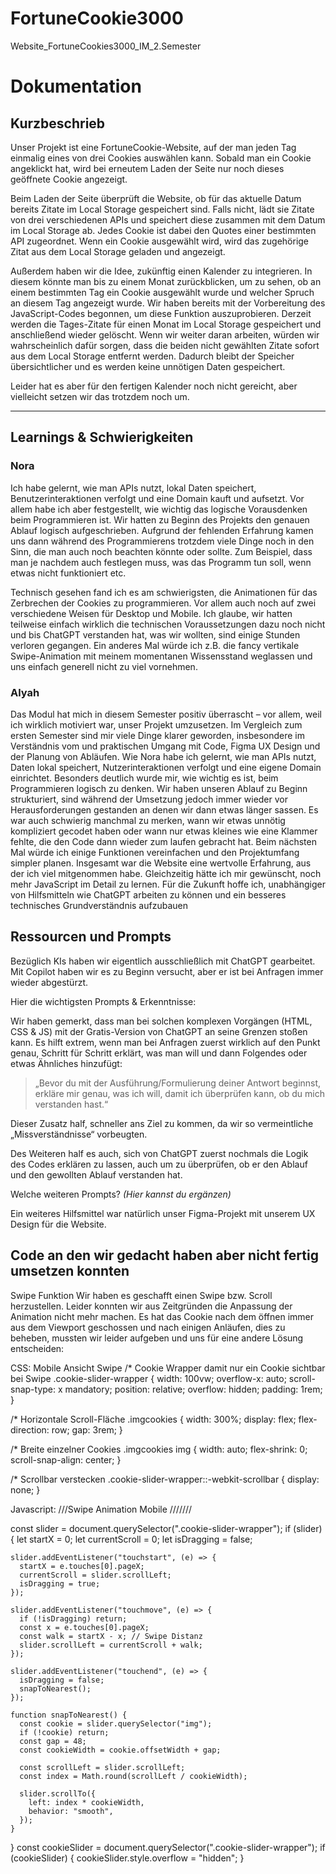 # FortuneCookie3000

Website_FortuneCookies3000_IM_2.Semester

# Dokumentation

## Kurzbeschrieb

Unser Projekt ist eine FortuneCookie-Website, auf der man jeden Tag einmalig eines von drei Cookies auswählen kann. Sobald man ein Cookie angeklickt hat, wird bei erneutem Laden der Seite nur noch dieses geöffnete Cookie angezeigt.

Beim Laden der Seite überprüft die Website, ob für das aktuelle Datum bereits Zitate im Local Storage gespeichert sind. Falls nicht, lädt sie Zitate von drei verschiedenen APIs und speichert diese zusammen mit dem Datum im Local Storage ab. Jedes Cookie ist dabei den Quotes einer bestimmten API zugeordnet. Wenn ein Cookie ausgewählt wird, wird das zugehörige Zitat aus dem Local Storage geladen und angezeigt.

Außerdem haben wir die Idee, zukünftig einen Kalender zu integrieren. In diesem könnte man bis zu einem Monat zurückblicken, um zu sehen, ob an einem bestimmten Tag ein Cookie ausgewählt wurde und welcher Spruch an diesem Tag angezeigt wurde. Wir haben bereits mit der Vorbereitung des JavaScript-Codes begonnen, um diese Funktion auszuprobieren. Derzeit werden die Tages-Zitate für einen Monat im Local Storage gespeichert und anschließend wieder gelöscht. Wenn wir weiter daran arbeiten, würden wir wahrscheinlich dafür sorgen, dass die beiden nicht gewählten Zitate sofort aus dem Local Storage entfernt werden. Dadurch bleibt der Speicher übersichtlicher und es werden keine unnötigen Daten gespeichert.

Leider hat es aber für den fertigen Kalender noch nicht gereicht, aber vielleicht setzen wir das trotzdem noch um.

---

## Learnings & Schwierigkeiten

### Nora

Ich habe gelernt, wie man APIs nutzt, lokal Daten speichert, Benutzerinteraktionen verfolgt und eine Domain kauft und aufsetzt. Vor allem habe ich aber festgestellt, wie wichtig das logische Vorausdenken beim Programmieren ist. Wir hatten zu Beginn des Projekts den genauen Ablauf logisch aufgeschrieben. Aufgrund der fehlenden Erfahrung kamen uns dann während des Programmierens trotzdem viele Dinge noch in den Sinn, die man auch noch beachten könnte oder sollte. Zum Beispiel, dass man je nachdem auch festlegen muss, was das Programm tun soll, wenn etwas nicht funktioniert etc.

Technisch gesehen fand ich es am schwierigsten, die Animationen für das Zerbrechen der Cookies zu programmieren. Vor allem auch noch auf zwei verschiedene Weisen für Desktop und Mobile. Ich glaube, wir hatten teilweise einfach wirklich die technischen Voraussetzungen dazu noch nicht und bis ChatGPT verstanden hat, was wir wollten, sind einige Stunden verloren gegangen. Ein anderes Mal würde ich z.B. die fancy vertikale Swipe-Animation mit meinem momentanen Wissensstand weglassen und uns einfach generell nicht zu viel vornehmen.

### Alyah

Das Modul hat mich in diesem Semester positiv überrascht – vor allem, weil ich wirklich motiviert war, unser Projekt umzusetzen. Im Vergleich zum ersten Semester sind mir viele Dinge klarer geworden, insbesondere im Verständnis vom und praktischen Umgang mit Code, Figma UX Design und der Planung von Abläufen.
Wie Nora habe ich gelernt, wie man APIs nutzt, Daten lokal speichert, Nutzerinteraktionen verfolgt und eine eigene Domain einrichtet. Besonders deutlich wurde mir, wie wichtig es ist, beim Programmieren logisch zu denken. Wir haben unseren Ablauf zu Beginn strukturiert, sind während der Umsetzung jedoch immer wieder vor Herausforderungen gestanden an denen wir dann etwas länger sassen. Es war auch schwierig manchmal zu merken, wann wir etwas unnötig kompliziert gecodet haben oder wann nur etwas kleines wie eine Klammer fehlte, die den Code dann wieder zum laufen gebracht hat.
Beim nächsten Mal würde ich einige Funktionen vereinfachen und den Projektumfang simpler planen.
Insgesamt war die Website eine wertvolle Erfahrung, aus der ich viel mitgenommen habe. Gleichzeitig hätte ich mir gewünscht, noch mehr JavaScript im Detail zu lernen. Für die Zukunft hoffe ich, unabhängiger von Hilfsmitteln wie ChatGPT arbeiten zu können und ein besseres technisches Grundverständnis aufzubauen

## Ressourcen und Prompts

Bezüglich KIs haben wir eigentlich ausschließlich mit ChatGPT gearbeitet. Mit Copilot haben wir es zu Beginn versucht, aber er ist bei Anfragen immer wieder abgestürzt.

Hier die wichtigsten Prompts & Erkenntnisse:

Wir haben gemerkt, dass man bei solchen komplexen Vorgängen (HTML, CSS & JS) mit der Gratis-Version von ChatGPT an seine Grenzen stoßen kann.
Es hilft extrem, wenn man bei Anfragen zuerst wirklich auf den Punkt genau, Schritt für Schritt erklärt, was man will und dann Folgendes oder etwas Ähnliches hinzufügt:

> „Bevor du mit der Ausführung/Formulierung deiner Antwort beginnst, erkläre mir genau, was ich will, damit ich überprüfen kann, ob du mich verstanden hast.“

Dieser Zusatz half, schneller ans Ziel zu kommen, da wir so vermeintliche „Missverständnisse“ vorbeugten.

Des Weiteren half es auch, sich von ChatGPT zuerst nochmals die Logik des Codes erklären zu lassen, auch um zu überprüfen, ob er den Ablauf und den gewollten Ablauf verstanden hat.

Welche weiteren Prompts? _(Hier kannst du ergänzen)_

Ein weiteres Hilfsmittel war natürlich unser Figma-Projekt mit unserem UX Design für die Website.

## Code an den wir gedacht haben aber nicht fertig umsetzen konnten

Swipe Funktion
Wir haben es geschafft einen Swipe bzw. Scroll herzustellen. Leider konnten wir aus Zeitgründen die Anpassung der Animation nicht mehr machen. Es hat das Cookie nach dem öffnen immer aus dem Viewport geschossen und nach einigen Anläufen, dies zu beheben, mussten wir leider aufgeben und uns für eine andere Lösung entscheiden:

CSS:
Mobile Ansicht Swipe
/\* Cookie Wrapper damit nur ein Cookie sichtbar bei Swipe
.cookie-slider-wrapper {
width: 100vw;
overflow-x: auto;
scroll-snap-type: x mandatory;
position: relative;
overflow: hidden;
padding: 1rem;
}

/\* Horizontale Scroll-Fläche
.imgcookies {
width: 300%;
display: flex;
flex-direction: row;
gap: 3rem;
}

/\* Breite einzelner Cookies
.imgcookies img {
width: auto;
flex-shrink: 0;
scroll-snap-align: center;
}

/\* Scrollbar verstecken
.cookie-slider-wrapper::-webkit-scrollbar {
display: none;
}

Javascript:
///Swipe Animation Mobile ///////

const slider = document.querySelector(".cookie-slider-wrapper");
if (slider) {
let startX = 0;
let currentScroll = 0;
let isDragging = false;

    slider.addEventListener("touchstart", (e) => {
      startX = e.touches[0].pageX;
      currentScroll = slider.scrollLeft;
      isDragging = true;
    });

    slider.addEventListener("touchmove", (e) => {
      if (!isDragging) return;
      const x = e.touches[0].pageX;
      const walk = startX - x; // Swipe Distanz
      slider.scrollLeft = currentScroll + walk;
    });

    slider.addEventListener("touchend", (e) => {
      isDragging = false;
      snapToNearest();
    });

    function snapToNearest() {
      const cookie = slider.querySelector("img");
      if (!cookie) return;
      const gap = 48;
      const cookieWidth = cookie.offsetWidth + gap;

      const scrollLeft = slider.scrollLeft;
      const index = Math.round(scrollLeft / cookieWidth);

      slider.scrollTo({
        left: index * cookieWidth,
        behavior: "smooth",
      });
    }

}
const cookieSlider = document.querySelector(".cookie-slider-wrapper");
if (cookieSlider) {
cookieSlider.style.overflow = "hidden";
}
